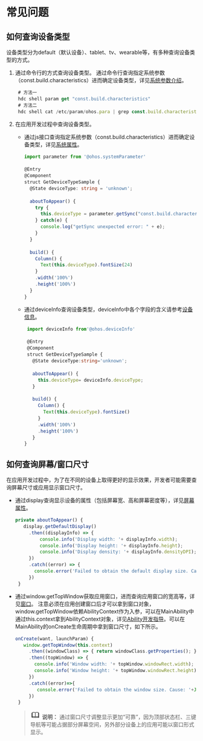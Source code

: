 # 常见问题


## 如何查询设备类型

设备类型分为default（默认设备）、tablet、tv、wearable等，有多种查询设备类型的方式。

1. 通过命令行的方式查询设备类型。
   通过命令行查询指定系统参数（const.build.characteristics）进而确定设备类型，详见[系统参数介绍](https://gitee.com/openharmony/docs/blob/master/zh-cn/device-dev/subsystems/subsys-boot-syspara.md)。

   
   ```ts
    # 方法一
    hdc shell param get "const.build.characteristics"
    # 方法二
    hdc shell cat /etc/param/ohos.para | grep const.build.characteristic
   ```

2. 在应用开发过程中查询设备类型。
   - 通过js接口查询指定系统参数（const.build.characteristics）进而确定设备类型，详见[系统属性](https://gitee.com/openharmony/docs/blob/master/zh-cn/application-dev/reference/apis/js-apis-system-parameter.md)。
     
      ```ts
      import parameter from '@ohos.systemParameter'
      
      @Entry
      @Component
      struct GetDeviceTypeSample {
        @State deviceType: string = 'unknown'; 
      
        aboutToAppear() {
          try {
            this.deviceType = parameter.getSync("const.build.characteristics");
          } catch(e) {
            console.log("getSync unexpected error: " + e);
          }
        }
      
        build() {
          Column() {
            Text(this.deviceType).fontSize(24)
          }
          .width('100%')
          .height('100%')
        }
      }
      ```
   - 通过deviceInfo查询设备类型，deviceInfo中各个字段的含义请参考[设备信息](https://gitee.com/openharmony/docs/blob/master/zh-cn/application-dev/reference/apis/js-apis-device-info.md)。
     
      ```ts
       import deviceInfo from'@ohos.deviceInfo'
      
       @Entry
       @Component
       struct GetDeviceTypeSample {
         @State deviceType:string='unknown';
      
         aboutToAppear() {
           this.deviceType= deviceInfo.deviceType;
         }
      
         build() {
           Column() {
             Text(this.deviceType).fontSize()
           }
           .width('100%')
           .height('100%')
         }
      }
      ```


## 如何查询屏幕/窗口尺寸

在应用开发过程中，为了在不同的设备上取得更好的显示效果，开发者可能需要查询屏幕尺寸或应用显示窗口尺寸。

- 通过display查询显示设备的属性（包括屏幕宽、高和屏幕密度等），详见[屏幕属性](https://gitee.com/openharmony/docs/blob/master/zh-cn/application-dev/reference/apis/js-apis-display.md)。
  
  ```ts
  private aboutToAppear() {
     display.getDefaultDisplay()
       .then((displayInfo) => {
           console.info('Display width: '+ displayInfo.width);
           console.info('Display height: '+ displayInfo.height);
           console.info('Display density: '+ displayInfo.densityDPI);
       })
       .catch((error) => {
         console.error('Failed to obtain the default display size. Cause:  '+JSON.stringify(error));
       })
   }
  ```

- 通过window.getTopWindow获取应用窗口，进而查询应用窗口的宽高等，详见[窗口](https://gitee.com/openharmony/docs/blob/master/zh-cn/application-dev/reference/apis/js-apis-window.md)。
  注意必须在应用创建窗口后才可以拿到窗口对象，window.getTopWindow依赖AbilityContext作为入参，可以在MainAbility中通过this.context拿到AbilityContext对象，详见[Ability开发指导](https://gitee.com/openharmony/docs/blob/master/zh-cn/application-dev/ability/stage-ability.md)。可以在MainAbility的onCreate生命周期中拿到窗口尺寸，如下所示。

  
  ```ts
  onCreate(want, launchParam) {
     window.getTopWindow(this.context)
       .then((windowClass) => { return windowClass.getProperties(); })
       .then((topWindow) => {
         console.info('Window width: '+ topWindow.windowRect.width);
         console.info('Window height: '+ topWindow.windowRect.height);
       })
       .catch((error)=>{
          console.error('Failed to obtain the window size. Cause: '+JSON.stringify(error));
       })
   }
  ```

  > ![icon-note.gif](public_sys-resources/icon-note.gif) **说明：**
  > 通过窗口尺寸调整显示更加“可靠”，因为顶部状态栏、三键导航等可能占据部分屏幕空间，另外部分设备上的应用可能以窗口形式显示。
